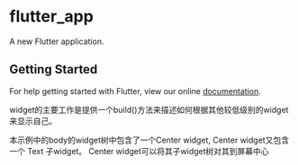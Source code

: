 # flutter_app

A new Flutter application.

## Getting Started

For help getting started with Flutter, view our online
[documentation](https://flutter.io/).


widget的主要工作是提供一个build()方法来描述如何根据其他较低级别的widget来显示自己。

本示例中的body的widget树中包含了一个Center widget, Center widget又包含一个 Text 子widget。
 Center widget可以将其子widget树对其到屏幕中心


